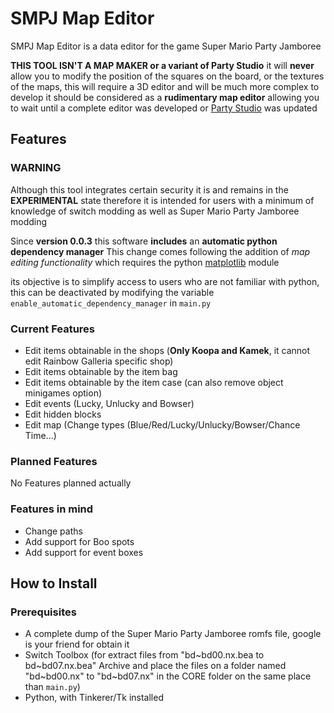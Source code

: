 # SMPJ Map Editor

SMPJ Map Editor is a data editor for the game Super Mario Party Jamboree

**THIS TOOL ISN'T A MAP MAKER or a variant of Party Studio**
it will **never** allow you to modify the position of the squares on the board, or the textures of the maps, this will require a 3D editor and will be much more complex to develop it should be considered as a **rudimentary map editor** allowing you to wait until a complete editor was developed or [Party Studio](https://github.com/MapStudioProject/Party-Studio) was updated

## Features
### WARNING
Although this tool integrates certain security it is and remains in the **EXPERIMENTAL** state
therefore it is intended for users with a minimum of knowledge of switch modding as well as Super Mario Party Jamboree modding

Since **version 0.0.3** this software **includes** an **automatic python dependency manager**
This change comes following the addition of *map editing functionality* which requires the python [matplotlib](https://pypi.org/project/matplotlib/) module

its objective is to simplify access to users who are not familiar with python, this can be deactivated by modifying the variable `enable_automatic_dependency_manager` in `main.py`

### Current Features
- Edit items obtainable in the shops (**Only Koopa and Kamek**, it cannot edit Rainbow Galleria specific shop)
- Edit items obtainable by the item bag
- Edit items obtainable by the item case (can also remove object minigames option)
- Edit events (Lucky, Unlucky and Bowser)
- Edit hidden blocks
- Edit map (Change types (Blue/Red/Lucky/Unlucky/Bowser/Chance Time...)

### Planned Features
No Features planned actually

### Features in mind
- Change paths
- Add support for Boo spots
- Add support for event boxes

## How to Install
### Prerequisites
- A complete dump of the Super Mario Party Jamboree romfs file, google is your friend for obtain it
- Switch Toolbox (for extract files from "bd\~bd00.nx.bea to bd\~bd07.nx.bea" Archive and place the files on a folder named "bd\~bd00.nx" to "bd\~bd07.nx" in the CORE folder on the same place than `main.py`)
- Python, with Tinkerer/Tk installed
